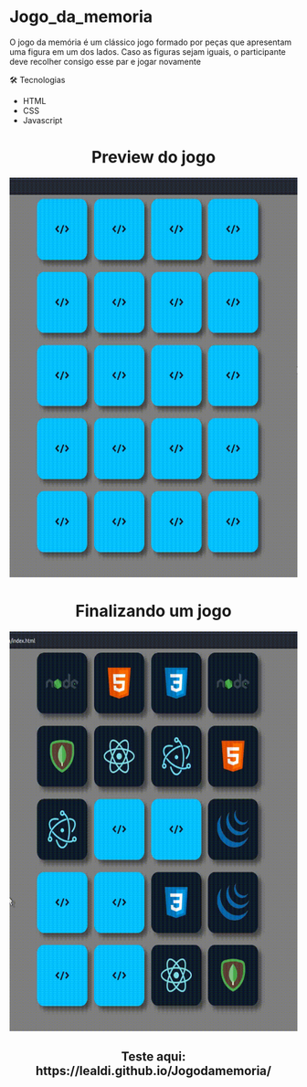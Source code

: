 # Jogo_da_memoria
<p>O jogo da memória é um clássico jogo formado por peças que apresentam uma figura em um dos lados. Caso as figuras sejam iguais, o participante deve recolher consigo esse par e jogar novamente</p
  
### 🛠 Tecnologias
- HTML
- CSS
- Javascript

 <h1 align="center">Preview do jogo</h1>

<p align="center">
 <img width="700px" height="700px" src="https://github.com/lealdi/Jogo_da_memoria/blob/master/Demo/exemplo1.gif">
</p>

<h1 align="center">Finalizando um jogo</h1>

<p align="center">
 <img width="700px" height="700px" src="https://github.com/lealdi/Jogo_da_memoria/blob/master/Demo/exemplo2.gif">
</p>

<h2 align="center">Teste aqui: https://lealdi.github.io/Jogodamemoria/</h2>
